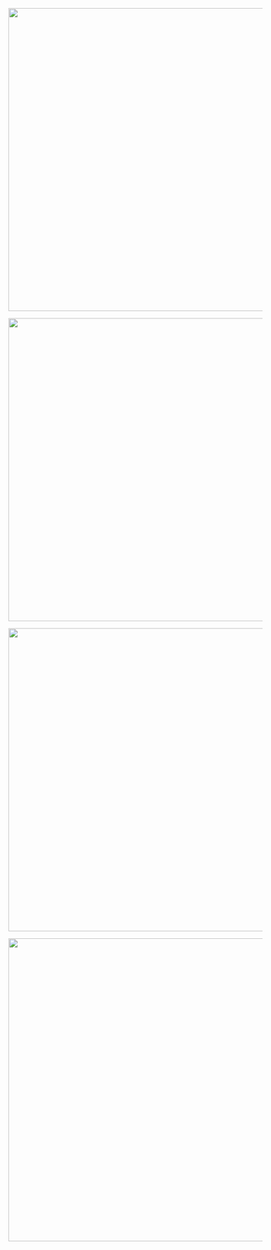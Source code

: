 <p align="center"><img src="TK/photo_2020-09-11_14-02-52.jpg" width="600"></p>
<p align="center"><img src="TK/photo_2020-09-11_14-02-54.jpg" width="600"></p>
<p align="center"><img src="TK/photo_2020-09-11_14-02-57.jpg" width="600"></p>
<p align="center"><img src="TK/photo_2020-09-11_14-02-58.jpg" width="600"></p>
